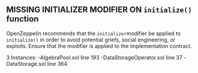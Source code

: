 ## MISSING INITIALIZER MODIFIER ON `initialize()` function

OpenZeppelin recommends that the `initializer`modifier be applied to `initialize()` in order to avoid potential griefs, social engineering, or exploits. Ensure that the modifier is applied to the implementation contract.

3 Instances:
-AlgebraPool.sol line 193
-DataStorageOperator.sol line 37
-DataStorage.sol line  364
